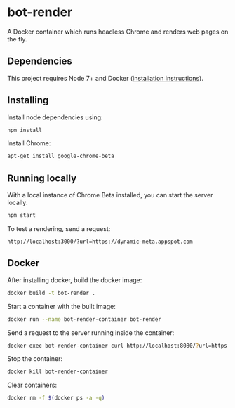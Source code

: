 # bot-render

A Docker container which runs headless Chrome and renders web pages on the fly.

## Dependencies
This project requires Node 7+ and Docker ([installation instructions](https://docs.docker.com/engine/installation/)).

## Installing
Install node dependencies using:
```bash
npm install
```

Install Chrome:
```bash
apt-get install google-chrome-beta
```

## Running locally
With a local instance of Chrome Beta installed, you can start the server locally:
```bash
npm start
```

To test a rendering, send a request:
```
http://localhost:3000/?url=https://dynamic-meta.appspot.com
```

## Docker
After installing docker, build the docker image:
```bash
docker build -t bot-render .
```

Start a container with the built image:
```bash
docker run --name bot-render-container bot-render
```

Send a request to the server running inside the container:
```bash
docker exec bot-render-container curl http://localhost:8080/?url=https://dynamic-meta.appspot.com
```

Stop the container:
```bash
docker kill bot-render-container
```

Clear containers:
```bash
docker rm -f $(docker ps -a -q)
```
